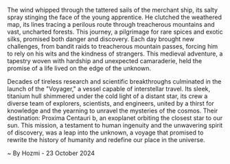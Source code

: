 
The wind whipped through the tattered sails of the merchant ship, its salty spray stinging the face of the young apprentice. He clutched the weathered map, its lines tracing a perilous route through treacherous mountains and vast, uncharted forests. This journey, a pilgrimage for rare spices and exotic silks, promised both danger and discovery. Each day brought new challenges, from bandit raids to treacherous mountain passes, forcing him to rely on his wits and the kindness of strangers. This medieval adventure, a tapestry woven with hardship and unexpected camaraderie, held the promise of a life lived on the edge of the unknown. 

Decades of tireless research and scientific breakthroughs culminated in the launch of the "Voyager," a vessel capable of interstellar travel. Its sleek, titanium hull shimmered under the cold light of a distant star, its crew a diverse team of explorers, scientists, and engineers, united by a thirst for knowledge and the yearning to unravel the mysteries of the cosmos. Their destination: Proxima Centauri b, an exoplanet orbiting the closest star to our sun. This mission, a testament to human ingenuity and the unwavering spirit of discovery, was a leap into the unknown, a voyage that promised to rewrite the history of humanity and redefine our place in the universe. 

~ By Hozmi - 23 October 2024
